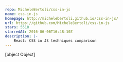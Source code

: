 ```yaml
---
repo: MicheleBertoli/css-in-js
name: css-in-js
homepage: http://michelebertoli.github.io/css-in-js/
url: https://github.com/MicheleBertoli/css-in-js
stars: 5518
starredAt: 2016-06-06T16:48:10Z
description: |-
    React: CSS in JS techniques comparison
---
```


[object Object]

